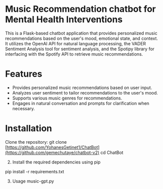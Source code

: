 # Music Recommendation chatbot for Mental Health Interventions

This is a Flask-based chatbot application that provides personalized music recommendations based on the user's mood, emotional state, and context. It utilizes the OpenAI API for natural language processing, the VADER Sentiment Analysis tool for sentiment analysis, and the Spotipy library for interfacing with the Spotify API to retrieve music recommendations.

# Features
- Provides personalized music recommendations based on user input.
- Analyzes user sentiment to tailor recommendations to the user's mood.
- Supports various music genres for recommendations.
- Engages in natural conversation and prompts for clarification when necessary.


# Installation

Clone the repository:
git clone [https://github.com/YohanesGetinet1/ChatBot](https://github.com/gemechutaye/chatbot-v2)
cd ChatBot

2. Install the required dependencies using pip

pip install -r requirements.txt

3. Usage 
music-gpt.py
